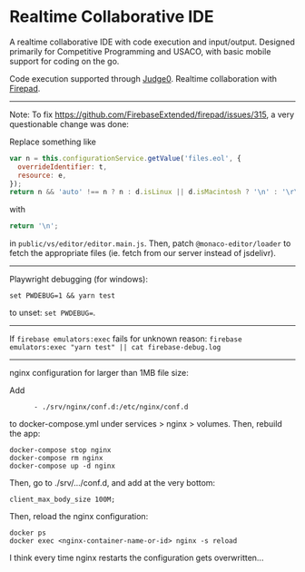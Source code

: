 # Realtime Collaborative IDE

A realtime collaborative IDE with code execution and input/output. Designed primarily for Competitive Programming and USACO, with basic mobile support for coding on the go.

Code execution supported through [Judge0](https://judge0.com/). Realtime collaboration with [Firepad](https://firepad.io/).

---

Note: To fix https://github.com/FirebaseExtended/firepad/issues/315, a very questionable change was done:

Replace something like

```javascript
var n = this.configurationService.getValue('files.eol', {
  overrideIdentifier: t,
  resource: e,
});
return n && 'auto' !== n ? n : d.isLinux || d.isMacintosh ? '\n' : '\r\n';
```

with

```javascript
return '\n';
```

in `public/vs/editor/editor.main.js`. Then, patch `@monaco-editor/loader` to fetch the appropriate files (ie. fetch from our server instead of jsdelivr).

---

Playwright debugging (for windows):

```
set PWDEBUG=1 && yarn test
```

to unset: `set PWDEBUG=`.

---

If `firebase emulators:exec` fails for unknown reason: `firebase emulators:exec "yarn test" || cat firebase-debug.log`

---

nginx configuration for larger than 1MB file size:

Add

```
      - ./srv/nginx/conf.d:/etc/nginx/conf.d
```

to docker-compose.yml under services > nginx > volumes. Then, rebuild the app:

```
docker-compose stop nginx
docker-compose rm nginx
docker-compose up -d nginx
```

Then, go to ./srv/.../conf.d, and add at the very bottom:

```
client_max_body_size 100M;
```

Then, reload the nginx configuration:

```
docker ps
docker exec <nginx-container-name-or-id> nginx -s reload
```

I think every time nginx restarts the configuration gets overwritten...
